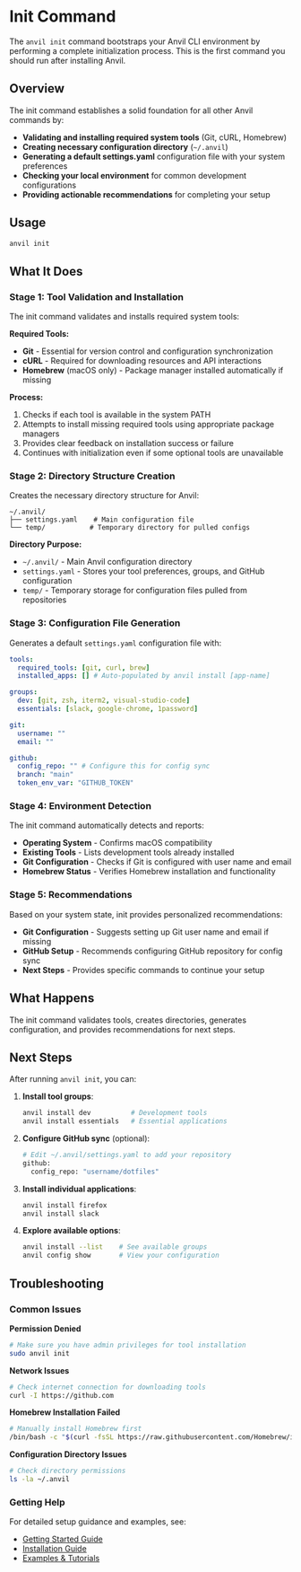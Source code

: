 # Init Command

The `anvil init` command bootstraps your Anvil CLI environment by performing a complete initialization process. This is the first command you should run after installing Anvil.

## Overview

The init command establishes a solid foundation for all other Anvil commands by:

- **Validating and installing required system tools** (Git, cURL, Homebrew)
- **Creating necessary configuration directory** (`~/.anvil`)
- **Generating a default settings.yaml** configuration file with your system preferences
- **Checking your local environment** for common development configurations
- **Providing actionable recommendations** for completing your setup

## Usage

```bash
anvil init
```

## What It Does

### Stage 1: Tool Validation and Installation

The init command validates and installs required system tools:

**Required Tools:**

- **Git** - Essential for version control and configuration synchronization
- **cURL** - Required for downloading resources and API interactions
- **Homebrew** (macOS only) - Package manager installed automatically if missing

**Process:**

1. Checks if each tool is available in the system PATH
2. Attempts to install missing required tools using appropriate package managers
3. Provides clear feedback on installation success or failure
4. Continues with initialization even if some optional tools are unavailable

### Stage 2: Directory Structure Creation

Creates the necessary directory structure for Anvil:

```
~/.anvil/
├── settings.yaml    # Main configuration file
└── temp/           # Temporary directory for pulled configs
```

**Directory Purpose:**

- `~/.anvil/` - Main Anvil configuration directory
- `settings.yaml` - Stores your tool preferences, groups, and GitHub configuration
- `temp/` - Temporary storage for configuration files pulled from repositories

### Stage 3: Configuration File Generation

Generates a default `settings.yaml` configuration file with:

```yaml
tools:
  required_tools: [git, curl, brew]
  installed_apps: [] # Auto-populated by anvil install [app-name]

groups:
  dev: [git, zsh, iterm2, visual-studio-code]
  essentials: [slack, google-chrome, 1password]

git:
  username: ""
  email: ""

github:
  config_repo: "" # Configure this for config sync
  branch: "main"
  token_env_var: "GITHUB_TOKEN"
```

### Stage 4: Environment Detection

The init command automatically detects and reports:

- **Operating System** - Confirms macOS compatibility
- **Existing Tools** - Lists development tools already installed
- **Git Configuration** - Checks if Git is configured with user name and email
- **Homebrew Status** - Verifies Homebrew installation and functionality

### Stage 5: Recommendations

Based on your system state, init provides personalized recommendations:

- **Git Configuration** - Suggests setting up Git user name and email if missing
- **GitHub Setup** - Recommends configuring GitHub repository for config sync
- **Next Steps** - Provides specific commands to continue your setup

## What Happens

The init command validates tools, creates directories, generates configuration, and provides recommendations for next steps.

## Next Steps

After running `anvil init`, you can:

1. **Install tool groups**:

   ```bash
   anvil install dev          # Development tools
   anvil install essentials   # Essential applications
   ```

2. **Configure GitHub sync** (optional):

   ```bash
   # Edit ~/.anvil/settings.yaml to add your repository
   github:
     config_repo: "username/dotfiles"
   ```

3. **Install individual applications**:

   ```bash
   anvil install firefox
   anvil install slack
   ```

4. **Explore available options**:
   ```bash
   anvil install --list    # See available groups
   anvil config show       # View your configuration
   ```

## Troubleshooting

### Common Issues

**Permission Denied**

```bash
# Make sure you have admin privileges for tool installation
sudo anvil init
```

**Network Issues**

```bash
# Check internet connection for downloading tools
curl -I https://github.com
```

**Homebrew Installation Failed**

```bash
# Manually install Homebrew first
/bin/bash -c "$(curl -fsSL https://raw.githubusercontent.com/Homebrew/install/HEAD/install.sh)"
```

**Configuration Directory Issues**

```bash
# Check directory permissions
ls -la ~/.anvil
```

### Getting Help

For detailed setup guidance and examples, see:

- [Getting Started Guide](GETTING_STARTED.md)
- [Installation Guide](INSTALLATION.md)
- [Examples & Tutorials](EXAMPLES.md)
